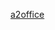 <a href="https://70fff389-cebb-4b8e-ab1c-0e7ffbae018b.usrfiles.com/ugd/70fff3_53054c60c8504d5f91888c165853ff17.pdf">a2office</a>

